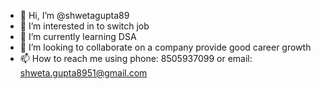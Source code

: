 - 👋 Hi, I’m @shwetagupta89
- 👀 I’m interested in to switch job
- 🌱 I’m currently learning DSA
- 💞️ I’m looking to collaborate on a company provide good career growth
- 📫 How to reach me using phone: 8505937099 or email: shweta.gupta8951@gmail.com

<!---
shwetagupta89/shwetagupta89 is a ✨ special ✨ repository because its `README.md` (this file) appears on your GitHub profile.
You can click the Preview link to take a look at your changes.
--->
